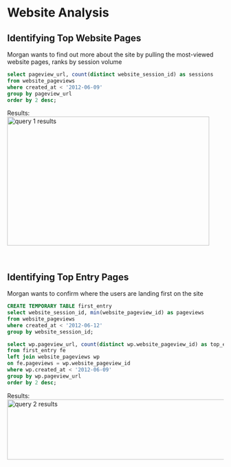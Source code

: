 # Website Analysis

## Identifying Top Website Pages
Morgan wants to find out more about the site by pulling the most-viewed website pages, ranks by session volume
```sql
select pageview_url, count(distinct website_session_id) as sessions 
from website_pageviews
where created_at < '2012-06-09'
group by pageview_url
order by 2 desc;
```
Results:<br>
<img width="470" height="300" alt="query 1 results" src="https://github.com/Cahn-C/MySQL/assets/72324462/e803561a-a9c6-4bac-9377-63b6f927d663">

<br>


## Identifying Top Entry Pages
Morgan wants to confirm where the users are landing first on the site
```sql
CREATE TEMPORARY TABLE first_entry
select website_session_id, min(website_pageview_id) as pageviews
from website_pageviews
where created_at < '2012-06-12'
group by website_session_id;

select wp.pageview_url, count(distinct wp.website_pageview_id) as top_entry_pageview
from first_entry fe
left join website_pageviews wp
on fe.pageviews = wp.website_pageview_id
where wp.created_at < '2012-06-09'
group by wp.pageview_url
order by 2 desc;
```
Results:<br>
<img width="650" height="140" alt="query 2 results" src="https://github.com/Cahn-C/MySQL/assets/72324462/6ea8a42c-0cd8-41a4-b1cd-9c912d32ef6e">


